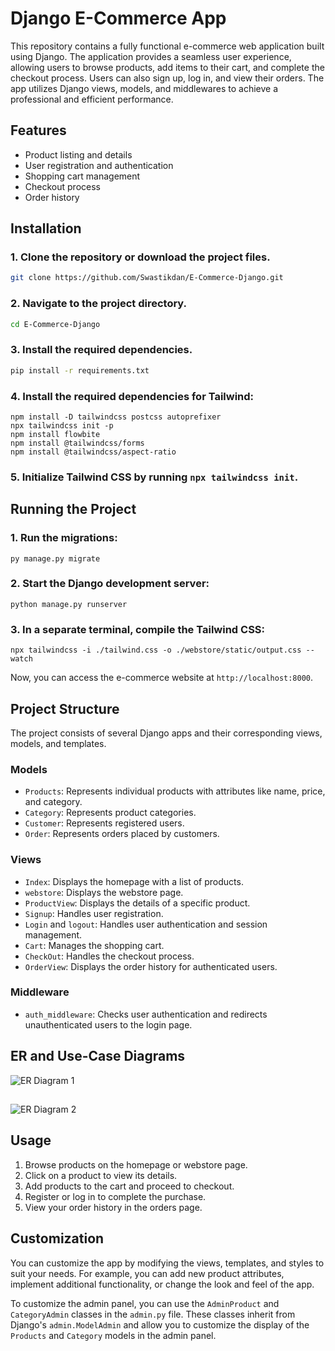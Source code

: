 
# Django E-Commerce App

This repository contains a fully functional e-commerce web application built using Django. The application provides a seamless user experience, allowing users to browse products, add items to their cart, and complete the checkout process. Users can also sign up, log in, and view their orders. The app utilizes Django views, models, and middlewares to achieve a professional and efficient performance.

## Features
- Product listing and details
- User registration and authentication
- Shopping cart management
- Checkout process
- Order history

## Installation

 ### 1. Clone the repository or download the project files.


```bash
git clone https://github.com/Swastikdan/E-Commerce-Django.git

```
 ### 2. Navigate to the project directory.
```bash
cd E-Commerce-Django

```
### 3. Install the required dependencies.
```bash
pip install -r requirements.txt

```

### 4. Install the required dependencies for Tailwind:

   ```
   npm install -D tailwindcss postcss autoprefixer
   npx tailwindcss init -p
   npm install flowbite
   npm install @tailwindcss/forms
   npm install @tailwindcss/aspect-ratio
   ```

### 5. Initialize Tailwind CSS by running `npx tailwindcss init`.

## Running the Project

### 1. Run the migrations:

   ```
   py manage.py migrate
   ```

### 2. Start the Django development server:

   ```
   python manage.py runserver
   ```

### 3. In a separate terminal, compile the Tailwind CSS:

   ```
   npx tailwindcss -i ./tailwind.css -o ./webstore/static/output.css --watch
   ```

Now, you can access the e-commerce website at `http://localhost:8000`.


## Project Structure
The project consists of several Django apps and their corresponding views, models, and templates.

### Models
 - `Products`: Represents individual products with attributes like name, price, and category.
 - `Category`: Represents product categories.
 - `Customer`: Represents registered users.
 - `Order`: Represents orders placed by customers.
### Views
- `Index`: Displays the homepage with a list of products.
- `webstore`: Displays the webstore page.
- `ProductView`: Displays the details of a specific product.
- `Signup`: Handles user registration.
- `Login` and `logout`: Handles user authentication and session management.
- `Cart`: Manages the shopping cart.
- `CheckOut`: Handles the checkout process.
- `OrderView`: Displays the order history for authenticated users.
### Middleware
- `auth_middleware`: Checks user authentication and redirects unauthenticated users to the login page.

## ER and Use-Case Diagrams

![ER Diagram 1](https://ik.imagekit.io/swastik/ERDIAGRAM_AbWX9ho3-.jpg?updatedAt=1683300452141)

## 


![ER Diagram 2](https://ik.imagekit.io/swastik/o9RChwVA_4x_ZYbPH7a_8.jpg?updatedAt=1683300453692)

## Usage
 1. Browse products on the homepage or webstore page.
 2. Click on a product to view its details.
 3. Add products to the cart and proceed to checkout.
 4. Register or log in to complete the purchase.
 5. View your order history in the orders page.

## Customization

You can customize the app by modifying the views, templates, and styles to suit your needs. For example, you can add new product attributes, implement additional functionality, or change the look and feel of the app.

To customize the admin panel, you can use the `AdminProduct` and `CategoryAdmin` classes in the `admin.py` file. These classes inherit from Django's `admin.ModelAdmin` and allow you to customize the display of the `Products` and `Category` models in the admin panel.